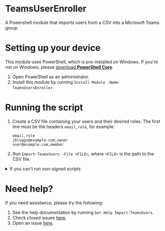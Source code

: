 # TeamsUserEnroller
A Powershell module that imports users from a CSV into a Microsoft Teams group.

# Setting up your device
This module uses PowerShell, which is pre-installed on Windows. If you're not on Windows, please [download **PowerShell Core**](https://github.com/PowerShell/PowerShell/releases).
1. Open PowerShell as an administrator.
1. Install this module by running `Install-Module -Name TeamsUsersEnroller`. 

# Running the script
1. Create a CSV file containing your users and their desired roles. The first line must be the headers `email,role`, for example:
   ```csv
   email,role
   jbloggs@example.com,owner
   user@example.com,member
   ```
1. Run `Import-TeamsUsers -File <FILE>`, where `<FILE>` is the path to the CSV file.

<details>
  <summary>If you can't run non-signed scripts</summary>
  If your policy requires scripts to be digitally signed, run

  ```powershell
  Set-ExecutionPolicy Bypass -Scope Process
  ```
  then try running the command again. You may require administrative rights to change the Execution Policy.
</details>

# Need help?
If you need assistance, please try the following:
1. See the help documentation by running `Get-Help Import-TeamsUsers`.
1. Check closed issues [here](https://github.com/luketainton/Import-TeamsUsers/issues?q=is%3Aissue+sort%3Aupdated-desc+is%3Aclosed).
1. Open an issue [here](https://github.com/luketainton/Import-TeamsUsers/issues/new).
